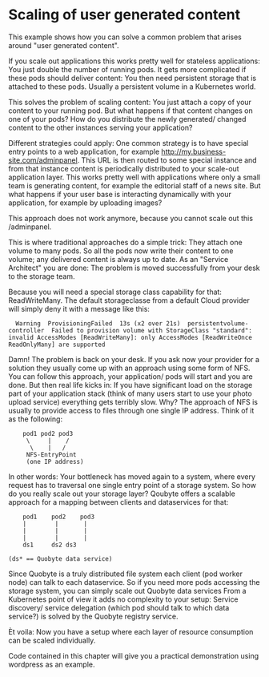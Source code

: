 # Scaling of user generated content

This example shows how you can solve a common problem that arises around
"user generated content". 

If you scale out applications this works pretty well for stateless applications: 
You just double the number of running pods.
It gets more complicated if these pods should deliver content: You then need persistent 
storage that is attached to these pods. Usually a persistent volume in a Kubernetes world.

This solves the problem of scaling content: You just attach a copy of your content to your 
running pod. 
But what happens if that content changes on one of your pods? How do you 
distribute the newly generated/ changed content to the other instances serving your application?

Different strategies could apply: One common strategy is to have special entry points to a web application, for example
http://my.business-site.com/adminpanel.
This URL is then routed to some special instance and from that instance content is periodically distributed to your
scale-out application layer. This works pretty well with applications where only a small team is generating content, 
for example the editorial staff of a news site.
But what happens if your user base is interacting dynamically with your application, for example by uploading images?

This approach does not work anymore, because you cannot scale out this /adminpanel.

This is where traditional approaches do a simple trick: They attach one volume to many pods. So all the pods now 
write their content to one volume; any delivered content is always up to date.
As an "Service Architect" you are done: The problem is moved successfully from your desk to the storage team.

Because you will need a special storage class capability for that: ReadWriteMany. The default storageclasse from a default Cloud provider 
will simply deny it with a message like this:

```
  Warning  ProvisioningFailed  13s (x2 over 21s)  persistentvolume-controller  Failed to provision volume with StorageClass "standard": invalid AccessModes [ReadWriteMany]: only AccessModes [ReadWriteOnce ReadOnlyMany] are supported
```

Damn! The problem is back on your desk. If you ask now your provider for a solution they usually come up with an approach using some form of NFS. You can follow this approach, your 
application/ pods will start and you are done. 
But then real life kicks in: If you have significant load on the storage part of your application stack (think of many users start to use 
your photo upload service) everything gets terribly slow. Why? The approach of NFS is usually to provide access to files through one single IP address. 
Think of it as the following:

```
	pod1 pod2 pod3
	 \     |    /
	  \    |   /
	 NFS-EntryPoint
	 (one IP address)
```

In other words: Your bottleneck has moved again to a system, where every request has to traversal one single entry point of a storage system. 
So how do you really scale out your storage layer? Qoubyte offers a scalable approach for a mapping between clients and dataservices for that:

```
	pod1 	pod2 	pod3
	|     	 |    	 |
	|     	 |    	 |
	|     	 |    	 |
	ds1 	ds2	ds3

(ds* == Quobyte data service)

```
Since Quobyte is a truly distributed file system each client (pod worker node) can talk to each dataservice. So if you need more pods accessing the storage system, you can simply scale out Quobyte data services
From a Kubernetes point of view it adds no complexity to your setup: Service discovery/ service delegation (which pod should talk to which data service?) is solved by the Quobyte registry service.

Èt voila: Now you have a setup where each layer of resource consumption can be scaled individually.

Code contained in this chapter will give you a practical demonstration using wordpress as an example.
